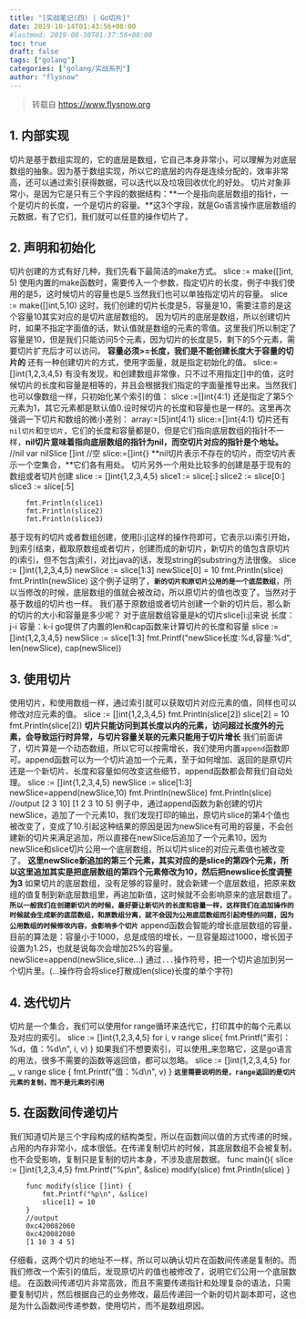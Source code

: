 ```yaml
---
title: "[实战笔记(四) | Go切片]"
date: 2019-10-14T01:43:56+08:00
#lastmod: 2019-08-30T01:37:56+08:00
toc: true
draft: false
tags: ["golang"]
categories: ["golang/实战系列"]
author: "flysnow"
---
```


>转载自 https://www.flysnow.org

## 1. 内部实现
切片是基于数组实现的，它的底层是数组，它自己本身非常小，可以理解为对底层数组的抽象。因为基于数组实现，所以它的底层的内存是连续分配的，效率非常高，还可以通过索引获得数据，可以迭代以及垃圾回收优化的好处。
切片对象非常小，是因为它是只有三个字段的数据结构：**一个是指向底层数组的指针，一个是切片的长度，一个是切片的容量。**这3个字段，就是Go语言操作底层数组的元数据，有了它们，我们就可以任意的操作切片了。
## 2. 声明和初始化
切片创建的方式有好几种，我们先看下最简洁的make方式。
		slice := make([]int, 5)
使用内置的make函数时，需要传入一个参数，指定切片的长度，例子中我们使用的是5，这时候切片的容量也是5.当然我们也可以单独指定切片的容量。
		slice := make([]int,5,10)
这时，我们创建的切片长度是5，容量是10，需要注意的是这个容量10其实对应的是切片底层数组的。
因为切片的底层是数组，所以创建切片时，如果不指定字面值的话，默认值就是数组的元素的零值。这里我们所以制定了容量是10，但是我们只能访问5个元素，因为切片的长度是5，剩下的5个元素，需要切片扩充后才可以访问。
**容量必须>=长度，我们是不能创建长度大于容量的切片的**
还有一种创建切片的方式，使用字面量，就是指定初始化的值。
		slice:=[]int{1,2,3,4,5}
有没有发现，和创建数组非常像，只不过不用指定[]中的值，这时候切片的长度和容量是相等的，并且会根据我们指定的字面量推导出来。当然我们也可以像数组一样，只初始化某个索引的值：
		slice :=[]int{4:1}
还是指定了第5个元素为1，其它元素都是默认值0.设时候切片的长度和容量也是一样的。这里再次强调一下切片和数组的微小差别：
		array:=[5]int[4:1}
		slice:=[]int{4:1}
切片还有`nil切片`和`空切片`，它们的长度和容量都是0，但是它们指向底层数组的指针不一样，**nil切片意味着指向底层数组的指针为nil，而空切片对应的指针是个地址。**
		//nil
		var nilSlice []int
		//空
		slice:=[]int{}
**nil切片表示不存在的切片，而空切片表示一个空集合，**它们各有用处。
切片另外一个用处比较多的创建是基于现有的数组或者切片创建
		slice := []int{1,2,3,4,5}
		slice1 := slice[:]
		slice2 := slice[0:]
		slice3 := slice[:5]
		
		fmt.Println(slice1)
		fmt.Println(slice2)
		fmt.Println(slice3)
基于现有的切片或者数组创建，使用[i:j]这样的操作符即可，它表示以i索引开始，到j索引结束，截取原数组或者切片，创建而成的新切片，新切片的值包含原切片的i索引，但不包含j索引，对比java的话，发现string的substring方法很像。
		slice := []int{1,2,3,4,5}
		newSlice := slice[1:3]
		newSlice[0] = 10
		fmt.Println(slice)
		fmt.Println(newSlice)
这个例子证明了，**`新的切片和原切片公用的是一个底层数组`**，所以当修改的时候，底层数组的值就会被改动，所以原切片的值也改变了。当然对于基于数组的切片也一样。
我们基于原数组或者切片创建一个新的切片后，那么新的切片的大小和容量是多少呢？
		对于底层数组容量是k的切片slice[i:j]来说
		长度：j-i
		容量：k-i
go提供了内置的len和cap函数来计算切片的长度和容量
		slice := []int{1,2,3,4,5}
		newSlice := slice[1:3]
		fmt.Printf("newSlice长度:%d,容量:%d", len(newSlice), cap(newSlice))
## 3. 使用切片
使用切片，和使用数组一样，通过索引就可以获取切片对应元素的值，同样也可以修改对应元素的值。
		slice := []int{1,2,3,4,5}
		fmt.Println(slice[2])
		slice[2] = 10
		fmt.Println(slice[2])
**切片只能访问到其长度以内的元素，访问超过长度外的元素，会导致运行时异常，与切片容量关联的元素只能用于切片增长**
我们前面讲了，切片算是一个动态数组，所以它可以按需增长，我们使用内置`append`函数即可。append函数可以为一个切片追加一个元素，至于如何增加、返回的是原切片还是一个新切片、长度和容量如何改变这些细节，append函数都会帮我们自动处理。
		slice := []int{1,2,3,4,5}
		newSlice := slice[1:3]
		newSlice=append(newSlice,10)
		fmt.Println(newSlice)
		fmt.Println(slice)
		//output
		[2 3 10]
		[1 2 3 10 5]
例子中，通过append函数为新创建的切片newSlice，追加了一个元素10，我们发现打印的输出，原切片slice的第4个值也被改变了，变成了10.引起这种结果的原因是因为newSlice有可用的容量，不会创建新的切片来满足追加，所以直接在newSlice后追加了一个元素10，因为newSlice和slice切片公用一个底层数组，所以切片slice的对应元素值也被改变了。
**这里newSlice新追加的第三个元素，其实对应的是slice的第四个元素，所以这里追加其实是把底层数组的第四个元素修改为10，然后把newslice长度调整为3**
如果切片的底层数组，没有足够的容量时，就会新建一个底层数组，把原来数组的值复制到新底层数组里，再追加新值，这时候就不会影响原来的底层数组了。
**`所以一般我们在创建新切片的时候，最好要让新切片的长度和容量一样，这样我们在追加操作的时候就会生成新的底层数组，和原数组分离，就不会因为公用底层数组而引起奇怪的问题，因为公用数组的时候修改内容，会影响多个切片`**
append函数会智能的增长底层数组的容量，目前的算法是：容量小于1000，总是成倍的增长，一旦容量超过1000，增长因子设置为1.25，也就是说每次会增加25%的容量。
newSlice=append(newSlice,slice...)
通过`...`操作符号，把一个切片追加到另一个切片里。(...操作符会将slice打散成len(slice)长度的单个字符)
## 4. 迭代切片
切片是一个集合，我们可以使用for range循环来迭代它，打印其中的每个元素以及对应的索引。
		slice := []int{1,2,3,4,5}
		for i, v range slice{
		    fmt.Printf("索引：%d，值：%d\n", i, v)
		}
如果我们不想要索引，可以使用_来忽略它，这是go语言的用法，很多不需要的函数等返回值，都可以忽略。
		slice := []int{1,2,3,4,5}
		for _, v range slice {
		    fmt.Printf("值：%d\n", v)
		}
**`这里需要说明的是，range返回的是切片元素的复制，而不是元素的引用`**
## 5. 在函数间传递切片
我们知道切片是三个字段构成的结构类型，所以在函数间以值的方式传递的时候，占用的内存非常小，成本很低。在传递复制切片的时候，其底层数组不会被复制，也不会受影响，复制只是复制的切片本身，不涉及底层数据。
		func main(){
		    slice := []int{1,2,3,4,5}
		    fmt.Printf("%p\n", &slice)
		    modify(slice)
		    fmt.Println(slice)
		}
		
		func modify(slice []int) {
		    fmt.Printf("%p\n", &slice)
		    slice[1] = 10
		}
		//output
		0xc420082060
		0xc420082080
		[1 10 3 4 5]
仔细看，这两个切片的地址不一样，所以可以确认切片在函数间传递是复制的。而我们修改一个索引的值后，发现原切片的值也被修改了，说明它们公用一个底层数组。
在函数间传递切片非常高效，而且不需要传递指针和处理复杂的语法，只需要复制切片，然后根据自己的业务修改，最后传递回一个新的切片副本即可，这也是为什么函数间传递参数，使用切片，而不是数组原因。
